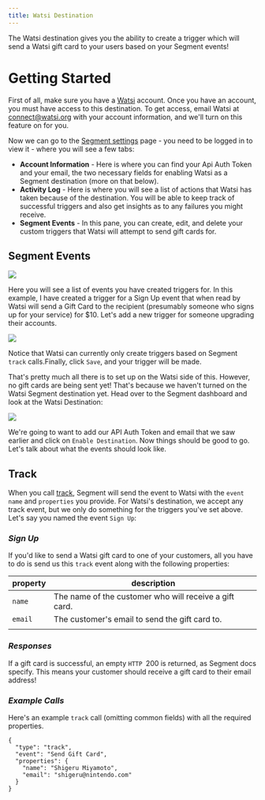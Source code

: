 ```yaml
---
title: Watsi Destination
---
```


The Watsi destination gives you the ability to create a trigger which will send a Watsi gift card to your users based on your Segment events!

# Getting Started

First of all, make sure you have a [Watsi](https://watsi.org) account. Once you have an account, you must have access to this destination. To get access, email Watsi at connect@watsi.org with your account information, and we'll turn on this feature on for you.

Now we can go to the [Segment settings](https://watsi.org/donor/api) page - you need to be logged in to view it - where you will see a few tabs:

+ **Account Information** - Here is where you can find your Api Auth Token and your email, the two necessary fields for enabling Watsi as a Segment destination (more on that below).
+ **Activity Log** - Here is where you will see a list of actions that Watsi has taken because of the destination. You will be able to keep track of successful triggers and also get insights as to any failures you might receive.
+ **Segment Events** - In this pane, you can create, edit, and delete your custom triggers that Watsi will attempt to send gift cards for.

## Segment Events

![](https://www.filepicker.io/api/file/c74wZbs3Ssiysdrftnsr)

Here you will see a list of events you have created triggers for. In this example, I have created a trigger for a Sign Up event that when read by Watsi will send a Gift Card to the recipient (presumably someone who signs up for your service) for $10. Let's add a new trigger for someone upgrading their accounts.

![](https://www.filepicker.io/api/file/PX7dQqJSTt5LP8vvfXLF)

Notice that Watsi can currently only create triggers based on Segment `track` calls.Finally, click `Save`, and your trigger will be made.

That's pretty much all there is to set up on the Watsi side of this. However, no gift cards are being sent yet! That's because we haven't turned on the Watsi Segment destination yet. Head over to the Segment dashboard and look at the Watsi Destination:

![](https://www.filepicker.io/api/file/qZSLJr2SmClM7fx1fiGL)

We're going to want to add our API Auth Token and email that we saw earlier and click on `Enable Destination`. Now things should be good to go. Let's talk about what the events should look like.

## Track

When you call [track](), Segment will send the event to Watsi with the `event name` and `properties` you provide. For Watsi's destination, we accept any track event, but we only do something for the triggers you've set above. Let's say you named the event `Sign Up`:

### *Sign Up*

If you'd like to send a Watsi gift card to one of your customers, all you have to do is send us this `track` event along with the following properties:

| property | description                                            |
| -------- | ------------------------------------------------------ |
| `name`   | The name of the customer who will receive a gift card. |
| `email`  | The customer's email to send the gift card to.         |
|          |                                                        |

### *Responses*

If a gift card is successful, an empty `HTTP `200 is returned, as Segment docs specify. This means your customer should receive a gift card to their email address!

### *Example Calls*

Here's an example `track` call (omitting common fields) with all the required properties.

```
{
  "type": "track",
  "event": "Send Gift Card",
  "properties": {
    "name": "Shigeru Miyamoto",
    "email": "shigeru@nintendo.com"
  }
}
```
